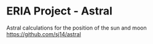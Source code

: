 # ERIA Project - Astral
Astral calculations for the position of the sun and moon
https://github.com/sj14/astral